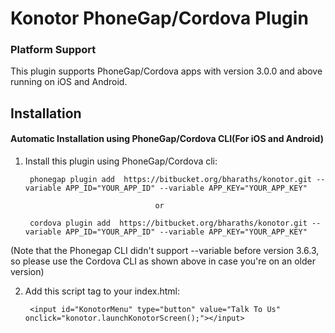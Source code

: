 # Konotor PhoneGap/Cordova Plugin
### Platform Support

This plugin supports PhoneGap/Cordova apps with version 3.0.0 and above running on iOS and Android.

## Installation
#### Automatic Installation using PhoneGap/Cordova CLI(For iOS and Android)

1. Install this plugin using PhoneGap/Cordova cli:

        phonegap plugin add  https://bitbucket.org/bharaths/konotor.git --variable APP_ID="YOUR_APP_ID" --variable APP_KEY="YOUR_APP_KEY"

                                    or

        cordova plugin add  https://bitbucket.org/bharaths/konotor.git --variable APP_ID="YOUR_APP_ID" --variable APP_KEY="YOUR_APP_KEY"

(Note that the Phonegap CLI didn't support --variable before version 3.6.3, so please use the Cordova CLI as shown above in case you're on an older version)

2. Add this script tag to your index.html:

        <input id="KonotorMenu" type="button" value="Talk To Us" onclick="konotor.launchKonotorScreen();"></input>